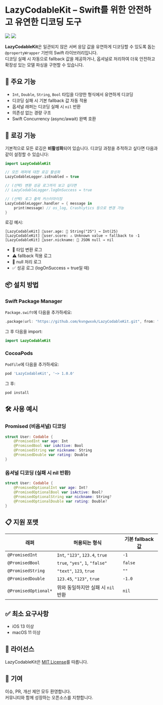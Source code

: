 # LazyCodableKit – Swift를 위한 안전하고 유연한 디코딩 도구
[![](https://img.shields.io/endpoint?url=https%3A%2F%2Fswiftpackageindex.com%2Fapi%2Fpackages%2Fkvngwxxk%2FLazyCodableKit%2Fbadge%3Ftype%3Dswift-versions)](https://swiftpackageindex.com/kvngwxxk/LazyCodableKit)
[![](https://img.shields.io/endpoint?url=https%3A%2F%2Fswiftpackageindex.com%2Fapi%2Fpackages%2Fkvngwxxk%2FLazyCodableKit%2Fbadge%3Ftype%3Dplatforms)](https://swiftpackageindex.com/kvngwxxk/LazyCodableKit)

**LazyCodableKit**은 일관되지 않은 서버 응답 값을 유연하게 디코딩할 수 있도록 돕는 `@propertyWrapper` 기반의 Swift 라이브러리입니다.  
디코딩 실패 시 자동으로 fallback 값을 제공하거나, 옵셔널로 처리하여 더욱 안전하고 확장성 있는 모델 파싱을 구현할 수 있습니다.

## 🚀 주요 기능
- `Int`, `Double`, `String`, `Bool` 타입을 다양한 형식에서 유연하게 디코딩  
- 디코딩 실패 시 기본 fallback 값 자동 적용  
- 옵셔널 래퍼는 디코딩 실패 시 `nil` 반환  
- 의존성 없는 경량 구조  
- Swift Concurrency (async/await) 완벽 호환

## 📢 로깅 기능
기본적으로 모든 로깅은 **비활성화**되어 있습니다. 디코딩 과정을 추적하고 싶다면 다음과 같이 설정할 수 있습니다:

```swift
import LazyCodableKit

// 모든 래퍼에 대한 로깅 활성화
LazyCodableLogger.isEnabled = true

// (선택) 변환 성공 로그까지 보고 싶다면
// LazyCodableLogger.logOnSuccess = true

// (선택) 로그 출력 커스터마이징
LazyCodableLogger.handler = { message in
    print(message) // os_log, Crashlytics 등으로 변경 가능
}
```

로깅 예시:

```text
[LazyCodableKit] 📍user.age: 🔄 String("25") → Int(25)
[LazyCodableKit] 📍user.score: ⚠️ Unknown value → fallback to -1
[LazyCodableKit] 📍user.nickname: 🚫 JSON null → nil
```

- 🔄 타입 변환 로그  
- ⚠️ fallback 적용 로그  
- 🚫 null 처리 로그  
- ✅ 성공 로그 (logOnSuccess = true일 때)

## 📦 설치 방법

### Swift Package Manager

`Package.swift`에 다음을 추가하세요:

```swift
.package(url: "https://github.com/kvngwxxk/LazyCodableKit.git", from: "1.0.0")
```

그 후 다음을 import:

```swift
import LazyCodableKit
```

### CocoaPods

`Podfile`에 다음을 추가하세요:

```ruby
pod 'LazyCodableKit', '~> 1.0.0'
```

그 후:

```bash
pod install
```

## 🛠️ 사용 예시

### Promised (비옵셔널) 디코딩

```swift
struct User: Codable {
    @PromisedInt var age: Int
    @PromisedBool var isActive: Bool
    @PromisedString var nickname: String
    @PromisedDouble var rating: Double
}
```

### 옵셔널 디코딩 (실패 시 nil 반환)

```swift
struct User: Codable {
    @PromisedOptionalInt var age: Int?
    @PromisedOptionalBool var isActive: Bool?
    @PromisedOptionalString var nickname: String?
    @PromisedOptionalDouble var rating: Double?
}
```

## 📋 지원 포맷

| 래퍼                  | 허용되는 형식                               | 기본 fallback 값 |
|-----------------------|----------------------------------------------|------------------|
| `@PromisedInt`        | `Int`, `"123"`, `123.4`, `true`              | `-1`             |
| `@PromisedBool`       | `true`, `"yes"`, `1`, `"false"`              | `false`          |
| `@PromisedString`     | `"text"`, `123`, `true`                      | `""`             |
| `@PromisedDouble`     | `123.45`, `"123"`, `true`                    | `-1.0`           |
| `@PromisedOptional*`  | 위와 동일하지만 실패 시 `nil` 반환           | `nil`            |

## ✅ 최소 요구사항
- iOS 13 이상  
- macOS 11 이상

## 📄 라이선스
LazyCodableKit은 [MIT License](LICENSE)를 따릅니다.

## 🔗 기여
이슈, PR, 개선 제안 모두 환영합니다.  
커뮤니티와 함께 성장하는 오픈소스를 지향합니다.
